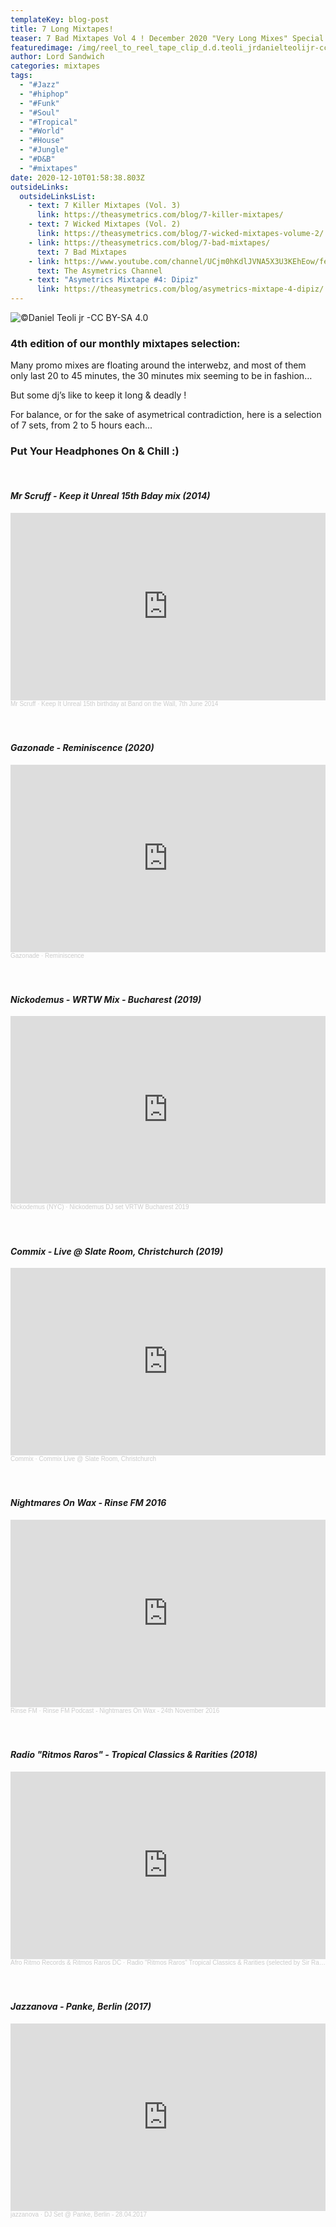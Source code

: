 ```yaml
---
templateKey: blog-post
title: 7 Long Mixtapes!
teaser: 7 Bad Mixtapes Vol 4 ! December 2020 "Very Long Mixes" Special
featuredimage: /img/reel_to_reel_tape_clip_d.d.teoli_jrdanielteolijr-cc-by-sa-4.0-licenses-by-sa-4.0.jpg
author: Lord Sandwich
categories: mixtapes
tags:
  - "#Jazz"
  - "#hiphop"
  - "#Funk"
  - "#Soul"
  - "#Tropical"
  - "#World"
  - "#House"
  - "#Jungle"
  - "#D&B"
  - "#mixtapes"
date: 2020-12-10T01:58:38.803Z
outsideLinks:
  outsideLinksList:
    - text: 7 Killer Mixtapes (Vol. 3)
      link: https://theasymetrics.com/blog/7-killer-mixtapes/
    - text: 7 Wicked Mixtapes (Vol. 2)
      link: https://theasymetrics.com/blog/7-wicked-mixtapes-volume-2/
    - link: https://theasymetrics.com/blog/7-bad-mixtapes/
      text: 7 Bad Mixtapes
    - link: https://www.youtube.com/channel/UCjm0hKdlJVNA5X3U3KEhEow/featured
      text: The Asymetrics Channel
    - text: "Asymetrics Mixtape #4: Dipiz"
      link: https://theasymetrics.com/blog/asymetrics-mixtape-4-dipiz/
---
```

![](/img/theasymetrics_d.d.teoli_jrdanielteolijr-cc-by-sa-4.0.jpg "©Daniel Teoli jr -CC BY-SA 4.0")

### 4th edition of our monthly mixtapes selection:

Many promo mixes are floating around the interwebz, and most of them only last 20 to 45 minutes, the 30 minutes mix seeming to be in fashion…

But some dj’s like to keep it long & deadly !

For balance, or for the sake of asymetrical contradiction, here is a selection of 7 sets, from 2 to 5 hours each...

### Put Your Headphones On & Chill :)

<br>

#### *Mr Scruff - Keep it Unreal 15th Bday mix (2014)*

<iframe width="100%" height="300" scrolling="no" frameborder="no" allow="autoplay" src="https://w.soundcloud.com/player/?url=https%3A//api.soundcloud.com/tracks/153610455&color=%23ff5500&auto_play=false&hide_related=false&show_comments=true&show_user=true&show_reposts=false&show_teaser=true&visual=true"></iframe><div style="font-size: 10px; color: #cccccc;line-break: anywhere;word-break: normal;overflow: hidden;white-space: nowrap;text-overflow: ellipsis; font-family: Interstate,Lucida Grande,Lucida Sans Unicode,Lucida Sans,Garuda,Verdana,Tahoma,sans-serif;font-weight: 100;"><a href="https://soundcloud.com/mr-scruff" title="Mr Scruff" target="_blank" style="color: #cccccc; text-decoration: none;">Mr Scruff</a> · <a href="https://soundcloud.com/mr-scruff/keep-it-unreal-15th-birthday-at-band-on-the-wall-7th-june-2014" title="Keep It Unreal 15th birthday at Band on the Wall, 7th June 2014" target="_blank" style="color: #cccccc; text-decoration: none;">Keep It Unreal 15th birthday at Band on the Wall, 7th June 2014</a></div>

#### *<br>*

#### *Gazonade - Reminiscence (2020)*

<iframe width="100%" height="300" scrolling="no" frameborder="no" allow="autoplay" src="https://w.soundcloud.com/player/?url=https%3A//api.soundcloud.com/tracks/825500311&color=%23ff5500&auto_play=false&hide_related=false&show_comments=true&show_user=true&show_reposts=false&show_teaser=true&visual=true"></iframe><div style="font-size: 10px; color: #cccccc;line-break: anywhere;word-break: normal;overflow: hidden;white-space: nowrap;text-overflow: ellipsis; font-family: Interstate,Lucida Grande,Lucida Sans Unicode,Lucida Sans,Garuda,Verdana,Tahoma,sans-serif;font-weight: 100;"><a href="https://soundcloud.com/gazonade" title="Gazonade" target="_blank" style="color: #cccccc; text-decoration: none;">Gazonade</a> · <a href="https://soundcloud.com/gazonade/reminiscence" title="Reminiscence" target="_blank" style="color: #cccccc; text-decoration: none;">Reminiscence</a></div>

#### *<br>*

#### *Nickodemus - WRTW Mix - Bucharest (2019)*

<iframe width="100%" height="300" scrolling="no" frameborder="no" allow="autoplay" src="https://w.soundcloud.com/player/?url=https%3A//api.soundcloud.com/tracks/625860969&color=%23ff5500&auto_play=false&hide_related=false&show_comments=true&show_user=true&show_reposts=false&show_teaser=true&visual=true"></iframe><div style="font-size: 10px; color: #cccccc;line-break: anywhere;word-break: normal;overflow: hidden;white-space: nowrap;text-overflow: ellipsis; font-family: Interstate,Lucida Grande,Lucida Sans Unicode,Lucida Sans,Garuda,Verdana,Tahoma,sans-serif;font-weight: 100;"><a href="https://soundcloud.com/nickodemusnyc" title="Nickodemus (NYC)" target="_blank" style="color: #cccccc; text-decoration: none;">Nickodemus (NYC)</a> · <a href="https://soundcloud.com/nickodemusnyc/nickodemus-dj-set-vrtw-bucharest-2019" title="Nickodemus DJ set VRTW Bucharest 2019" target="_blank" style="color: #cccccc; text-decoration: none;">Nickodemus DJ set VRTW Bucharest 2019</a></div>

#### *<br>*

#### *Commix - Live @ Slate Room, Christchurch (2019)*

<iframe width="100%" height="300" scrolling="no" frameborder="no" allow="autoplay" src="https://w.soundcloud.com/player/?url=https%3A//api.soundcloud.com/tracks/633999201&color=%23ff5500&auto_play=false&hide_related=false&show_comments=true&show_user=true&show_reposts=false&show_teaser=true&visual=true"></iframe><div style="font-size: 10px; color: #cccccc;line-break: anywhere;word-break: normal;overflow: hidden;white-space: nowrap;text-overflow: ellipsis; font-family: Interstate,Lucida Grande,Lucida Sans Unicode,Lucida Sans,Garuda,Verdana,Tahoma,sans-serif;font-weight: 100;"><a href="https://soundcloud.com/commix" title="Commix" target="_blank" style="color: #cccccc; text-decoration: none;">Commix</a> · <a href="https://soundcloud.com/commix/commix-live-slate-room-christchurch-08-06-2019" title="Commix Live @ Slate Room, Christchurch" target="_blank" style="color: #cccccc; text-decoration: none;">Commix Live @ Slate Room, Christchurch</a></div>

#### *<br>*

#### *Nightmares On Wax - Rinse FM 2016*

<iframe width="100%" height="300" scrolling="no" frameborder="no" allow="autoplay" src="https://w.soundcloud.com/player/?url=https%3A//api.soundcloud.com/tracks/294696925&color=%23ff5500&auto_play=false&hide_related=false&show_comments=true&show_user=true&show_reposts=false&show_teaser=true&visual=true"></iframe><div style="font-size: 10px; color: #cccccc;line-break: anywhere;word-break: normal;overflow: hidden;white-space: nowrap;text-overflow: ellipsis; font-family: Interstate,Lucida Grande,Lucida Sans Unicode,Lucida Sans,Garuda,Verdana,Tahoma,sans-serif;font-weight: 100;"><a href="https://soundcloud.com/rinsefm" title="Rinse FM" target="_blank" style="color: #cccccc; text-decoration: none;">Rinse FM</a> · <a href="https://soundcloud.com/rinsefm/nightmaresonwax241116" title="Rinse FM Podcast - Nightmares On Wax - 24th November 2016" target="_blank" style="color: #cccccc; text-decoration: none;">Rinse FM Podcast - Nightmares On Wax - 24th November 2016</a></div>

#### *<br>*

#### *Radio "Ritmos Raros" - Tropical Classics & Rarities (2018)*

<iframe width="100%" height="300" scrolling="no" frameborder="no" allow="autoplay" src="https://w.soundcloud.com/player/?url=https%3A//api.soundcloud.com/tracks/435900117&color=%23ff5500&auto_play=false&hide_related=false&show_comments=true&show_user=true&show_reposts=false&show_teaser=true&visual=true"></iframe><div style="font-size: 10px; color: #cccccc;line-break: anywhere;word-break: normal;overflow: hidden;white-space: nowrap;text-overflow: ellipsis; font-family: Interstate,Lucida Grande,Lucida Sans Unicode,Lucida Sans,Garuda,Verdana,Tahoma,sans-serif;font-weight: 100;"><a href="https://soundcloud.com/afroritmo" title="Afro Ritmo Records &amp; Ritmos Raros DC" target="_blank" style="color: #cccccc; text-decoration: none;">Afro Ritmo Records &amp; Ritmos Raros DC</a> · <a href="https://soundcloud.com/afroritmo/radio-ritmos-raros-tropical-classics-rarities-selected-by-sir-ramases" title="Radio &quot;Ritmos Raros&quot; Tropical Classics &amp; Rarities (selected by Sir Ramases)" target="_blank" style="color: #cccccc; text-decoration: none;">Radio &quot;Ritmos Raros&quot; Tropical Classics &amp; Rarities (selected by Sir Ramases)</a></div>

#### *<br>*

#### *Jazzanova - Panke, Berlin (2017)*

<iframe width="100%" height="300" scrolling="no" frameborder="no" allow="autoplay" src="https://w.soundcloud.com/player/?url=https%3A//api.soundcloud.com/tracks/321722836&color=%23ff5500&auto_play=false&hide_related=false&show_comments=true&show_user=true&show_reposts=false&show_teaser=true&visual=true"></iframe><div style="font-size: 10px; color: #cccccc;line-break: anywhere;word-break: normal;overflow: hidden;white-space: nowrap;text-overflow: ellipsis; font-family: Interstate,Lucida Grande,Lucida Sans Unicode,Lucida Sans,Garuda,Verdana,Tahoma,sans-serif;font-weight: 100;"><a href="https://soundcloud.com/jazzanova" title="jazzanova" target="_blank" style="color: #cccccc; text-decoration: none;">jazzanova</a> · <a href="https://soundcloud.com/jazzanova/dj-set-panke-berlin-28042017" title="DJ Set @ Panke, Berlin - 28.04.2017" target="_blank" style="color: #cccccc; text-decoration: none;">DJ Set @ Panke, Berlin - 28.04.2017</a></div>